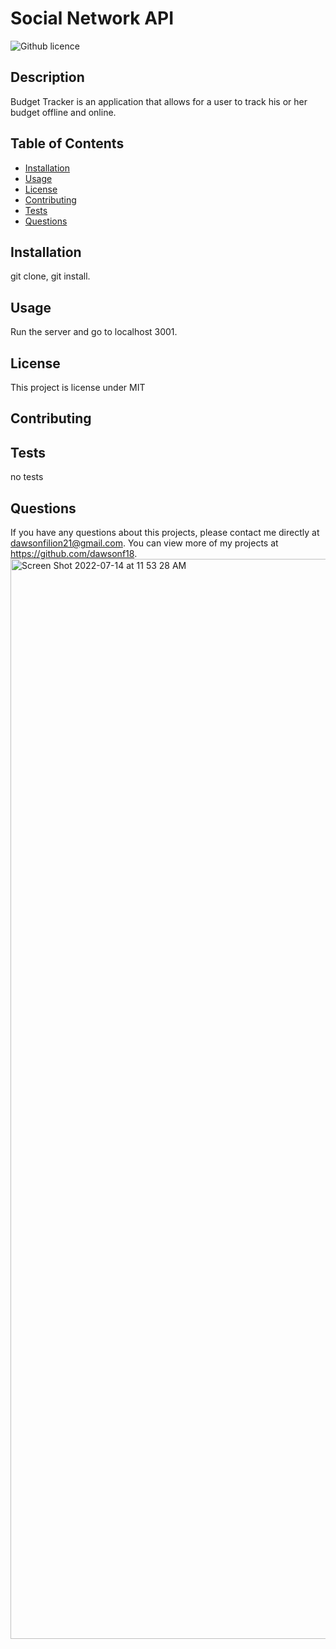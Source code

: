 # Social Network API
  ![Github licence](http://img.shields.io/badge/license-MIT-blue.svg)
  
  ## Description 
  Budget Tracker is an application that allows for a user to track his or her budget offline and online.
  ## Table of Contents
  * [Installation](#installation)
  * [Usage](#usage)
  * [License](#license)
  * [Contributing](#contributing)
  * [Tests](#tests)
  * [Questions](#questions)
  
  ## Installation 
  git clone, git install.
  ## Usage 
  Run the server and go to localhost 3001.
  ## License 
  This project is license under MIT
  ## Contributing 
  
  ## Tests
  no tests
  ## Questions
  If you have any questions about this projects, please contact me directly at dawsonfilion21@gmail.com. You can view more of my projects at https://github.com/dawsonf18.
<img width="1728" alt="Screen Shot 2022-07-14 at 11 53 28 AM" src="https://user-images.githubusercontent.com/96786974/179024671-8d27fc4e-d794-4db5-b301-22e403a6f0cb.png">
